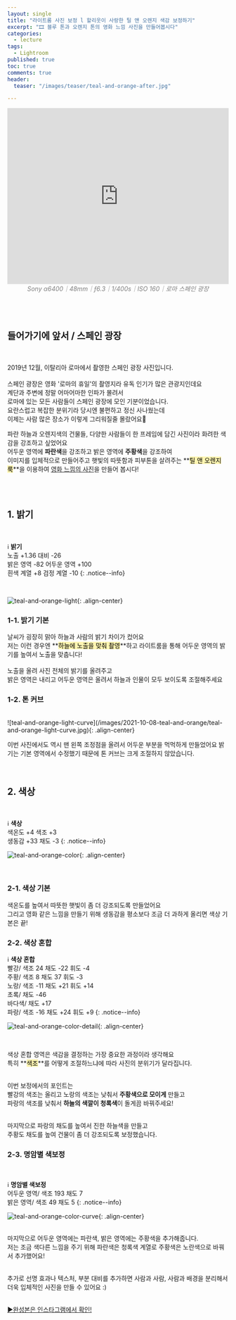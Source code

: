 ```yaml
---
layout: single
title: "라이트룸 사진 보정 l 할리웃이 사랑한 틸 앤 오렌지 색감 보정하기"
excerpt: "🎞 블루 톤과 오렌지 톤의 영화 느낌 사진을 만들어봅시다"
categories:
  - lecture
tags:
  - Lightroom
published: true
toc: true
comments: true
header:
  teaser: "/images/teaser/teal-and-orange-after.jpg"

---
```


<center><iframe frameborder="0" class="juxtapose" width="100%" height="400" src="https://cdn.knightlab.com/libs/juxtapose/latest/embed/index.html?uid=91ef7bfc-2a6b-11ec-abb7-b9a7ff2ee17c"></iframe></center>
<center><i><span style="color:gray"> Sony α6400｜48mm｜ƒ6.3｜1/400s｜ISO 160｜로마 스페인 광장</span></i></center>
<br>
<br>
<br>

## 들어가기에 앞서 / 스페인 광장
<br>

2019년 12월, 이탈리아 로마에서 촬영한 스페인 광장 사진입니다.<br><br>
스페인 광장은 영화 '로마의 휴일'의 촬영지라 유독 인기가 많은 관광지인데요<br>
계단과 주변에 정말 어마어마한 인파가 몰려서<br>
로마에 있는 모든 사람들이 스페인 광장에 모인 기분이었습니다.<br>
요란스럽고 복잡한 분위기라 당시엔 불편하고 정신 사나웠는데<br>
이제는 사람 많은 장소가 이렇게 그리워질줄 몰랐어요🥲<br>

파란 하늘과 오렌지색의 건물들, 다양한 사람들이 한 프레임에 담긴 사진이라 화려한 색감을 강조하고 싶었어요<br>
어두운 영역에 **파란색**을 강조하고 밝은 영역에 **주황색**을 강조하여 <br>
이미지를 입체적으로 만들어주고 햇빛의 따뜻함과 피부톤을 살려주는 **<mark style='background-color: #fff5b1'>틸 앤 오렌지 룩</mark>**을 이용하여 <u>영화 느낌의 사진</u>을 만들어 봅시다!<br><br>

<br>

## 1. 밝기

<br>

ℹ️ **밝기**  
노출 +1.36 대비 -26  
밝은 영역 -82 어두운 영역 +100  
흰색 계열 +8 검정  계열 -10 
{: .notice--info}

<br>

![teal-and-orange-light](/images/2021-10-08-teal-and-orange/teal-and-orange-light.jpg){: .align-center}
<br>

### 1-1. 밝기 기본
날씨가 굉장히 맑아 하늘과 사람의 밝기 차이가 컸어요<br>
저는 이런 경우엔 **<mark style='background-color: #fff5b1'>하늘에 노출을 맞춰 촬영</mark>**하고 라이트룸을 통해 어두운 영역의 밝기를 높여서 노출을 맞춥니다!<br><br>
노출을 올려 사진 전체의 밝기를 올려주고<br>
밝은 영역은 내리고 어두운 영역은 올려서 하늘과 인물이 모두 보이도록 조절해주세요<br>


### 1-2. 톤 커브
<br>
![teal-and-orange-light-curve](/images/2021-10-08-teal-and-orange/teal-and-orange-light-curve.jpg){: .align-center}

<br>

이번 사진에서도 역시 맨 왼쪽 조정점을 올려서 어두운 부분을 먹먹하게 만들었어요
밝기는 기본 영역에서 수정했기 때문에 톤 커브는 크게 조절하지 않았습니다.

<br>

## 2. 색상

<br>

ℹ️ **색상**  
색온도 +4 색조 +3  
생동감 +33 채도 -3 
{: .notice--info}
<br>

![teal-and-orange-color](/images/2021-10-08-teal-and-orange/teal-and-orange-color.jpg){: .align-center}

<br>

### 2-1. 색상 기본

색온도를 높여서 따뜻한 햇빛이 좀 더 강조되도록 만들었어요 <br>
그리고 영화 같은 느낌을 만들기 위해 생동감을 평소보다 조금 더 과하게 올리면 색상 기본은 끝!  <br>

### 2-2. 색상 혼합

ℹ️ **색상 혼합**<br>
빨강/ 색조 24 채도 -22 휘도 -4<br>
주황/ 색조 8 채도 37 휘도 -3<br>
노랑/ 색조 -11 채도 +21 휘도 +14<br>
초록/ 채도 -46<br>
바다색/ 채도 +17<br>
파랑/ 색조 -16 채도 +24 휘도 +9
{: .notice--info}
<br>

![teal-and-orange-color-detail](/images/2021-10-08-teal-and-orange/teal-and-orange-color-detail.jpg){: .align-center}

<br>

색상 혼합 영역은 색감을 결정하는 가장 중요한 과정이라 생각해요<br>
특히 **<mark style='background-color: #fff5b1'>색조</mark>**를 어떻게 조절하느냐에 따라 사진의 분위기가 달라집니다.<br><br>

이번 보정에서의 포인트는<br>
빨강의 색조는 올리고 노랑의 색조는 낮춰서 **주황색으로 모이게** 만들고<br>
파랑의 색조를 낮춰서 **하늘의 색깔이 청록색**이 돌게끔 바꿔주세요!<br><br>

마지막으로 파랑의 채도를 높여서 진한 하늘색을 만들고<br>
주황도 채도를 높여 건물이 좀 더 강조되도록 보정했습니다.<br>


### 2-3. 명암별 색보정

<br>

ℹ️ **명암별 색보정**  
어두운 영역/ 색조 193 채도 7<br>
밝은 영역/ 색조 49 채도 5
{: .notice--info}
<br>

![teal-and-orange-color-curve](/images/2021-10-08-teal-and-orange/teal-and-orange-color-curve.jpg){: .align-center}

<br>
마지막으로 어두운 영역에는 파란색, 밝은 영역에는 주황색을 추가해줍니다.<br>
저는 조금 색다른 느낌을 주기 위해 파란색은 청록색 계열로 주황색은 노란색으로 바꿔서 추가했어요!<br>
<br>

추가로 선명 효과나 텍스처, 부분 대비를 추가하면 사람과 사람, 사람과 배경을 분리해서<br>
더욱 입체적인 사진을 만들 수 있어요 :)<br><br>


[▶️완성본은 인스타그램에서 확인!](https://www.instagram.com/p/CUuPT78P_e0/)